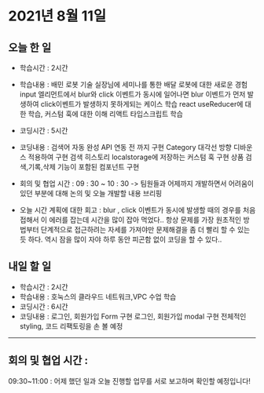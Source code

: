 # 2021년 8월 11일

## 오늘 한 일

- 학습시간 : 2시간
- 학습내용 :
  배민 로봇 기술 실장님에 세미나를 통한 배달 로봇에 대한 새로운 경험
  input 엘리먼트에서 blur와 click 이벤트가 동시에 일어나면 blur 이벤트가 먼저 발생하여 click이벤트가 발생하지 못하게되는 케이스 학습
  react useReducer에 대한 학습, 커스텀 훅에 대한 이해
  리액트 타입스크립트 학습

- 코딩시간 : 5시간
- 코딩내용 :
  검색어 자동 완성 API 연동 전 까지 구현
  Category 대각선 방향 디바운스 적용하여 구현
  검색 히스토리 localstorage에 저장하는 커스텀 훅 구현
  상품 검색,기록,삭제 기능이 포함된 컴포넌트 구현

- 회의 및 협업 시간 :
  09 : 30 ~ 10 : 30 -> 팀원들과 어제까지 개발하면서 어려움이 있던 부분에 대해 논의 및 오늘 개발할 내용 브리핑

- 오늘 시간 계획에 대한 회고 :
  blur , click 이벤트가 동시에 발생할 때의 경우를 처음 접해서 이 에러를 잡는데 시간을 많이 잡아 먹었다..
  항상 문제를 가장 원초적인 방법부터 단계적으로 접근하려는 자세를 가져야만 문제해결을 좀 더 빨리 할 수 있는 듯 하다.
  역시 잠을 많이 자야 하루 동안 피곤함 없이 코딩을 할 수 있다..

## 내일 할 일

- 학습시간 : 2시간
- 학습내용 :
  호눅스의 클라우드 네트워크,VPC 수업 학습
- 코딩시간 : 6시간
- 코딩내용 :
  로그인, 회원가입 Form 구현
  로그인, 회원가입 modal 구현
  전체적인 styling, 코드 리팩토링을 손 볼 예정

---

## 회의 및 협업 시간 :

09:30~11:00 : 어제 했던 일과 오늘 진행할 업무를 서로 보고하며 확인할 예정입니다!
